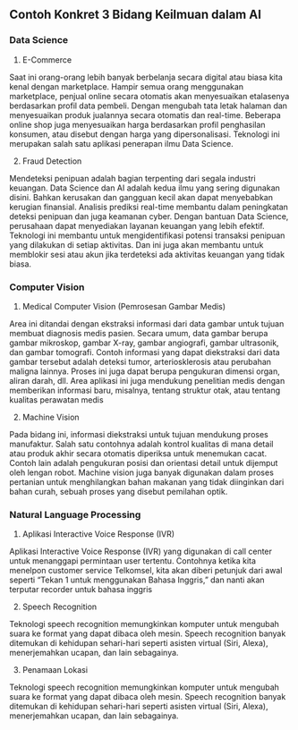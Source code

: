 ## Contoh Konkret 3 Bidang Keilmuan dalam AI

### Data Science

1. E-Commerce

Saat ini orang-orang lebih banyak berbelanja secara digital atau biasa kita kenal dengan marketplace. Hampir semua orang menggunakan marketplace, penjual online secara otomatis akan menyesuaikan etalasenya berdasarkan profil data pembeli. Dengan mengubah tata letak halaman dan menyesuaikan produk jualannya secara otomatis dan real-time. Beberapa online shop juga menyesuaikan harga berdasarkan profil penghasilan konsumen, atau disebut dengan harga yang dipersonalisasi. Teknologi ini merupakan salah satu aplikasi penerapan ilmu Data Science.

2. Fraud Detection

Mendeteksi penipuan adalah bagian terpenting dari segala industri keuangan. Data Science dan AI adalah kedua ilmu yang sering digunakan disini. Bahkan kerusakan dan gangguan kecil akan dapat menyebabkan kerugian finansial. Analisis prediksi real-time membantu dalam peningkatan deteksi penipuan dan juga keamanan cyber. Dengan bantuan Data Science, perusahaan dapat menyediakan layanan keuangan yang lebih efektif. Teknologi ini membantu untuk mengidentifikasi potensi transaksi penipuan yang dilakukan di setiap aktivitas. Dan ini juga akan membantu untuk memblokir sesi atau akun jika terdeteksi ada aktivitas keuangan yang tidak biasa.

### Computer Vision

1. Medical Computer Vision (Pemrosesan Gambar Medis)

Area ini ditandai dengan ekstraksi informasi dari data gambar untuk tujuan membuat diagnosis medis pasien. Secara umum, data gambar berupa gambar mikroskop, gambar X-ray, gambar angiografi, gambar ultrasonik, dan gambar tomografi.
Contoh informasi yang dapat diekstraksi dari data gambar tersebut adalah deteksi tumor, arteriosklerosis atau perubahan maligna lainnya. Proses ini juga dapat berupa pengukuran dimensi organ, aliran darah, dll. Area aplikasi ini juga mendukung penelitian medis dengan memberikan informasi baru, misalnya, tentang struktur otak, atau tentang kualitas perawatan medis

2. Machine Vision

Pada bidang ini, informasi diekstraksi untuk tujuan mendukung proses manufaktur. Salah satu contohnya adalah kontrol kualitas di mana detail atau produk akhir secara otomatis diperiksa untuk menemukan cacat. Contoh lain adalah pengukuran posisi dan orientasi detail untuk dijemput oleh lengan robot. Machine vision juga banyak digunakan dalam proses pertanian untuk menghilangkan bahan makanan yang tidak diinginkan dari bahan curah, sebuah proses yang disebut pemilahan optik.

### Natural Language Processing

1. Aplikasi Interactive Voice Response (IVR) 

Aplikasi Interactive Voice Response (IVR) yang digunakan di call center untuk menanggapi permintaan user tertentu. Contohnya ketika kita menelpon customer service Telkomsel, kita akan diberi petunjuk dari awal seperti “Tekan 1 untuk menggunakan Bahasa Inggris,” dan nanti akan terputar recorder untuk bahasa inggris

2. Speech Recognition

Teknologi speech recognition memungkinkan komputer untuk mengubah suara ke format yang dapat dibaca oleh mesin. Speech recognition banyak ditemukan di kehidupan sehari-hari seperti asisten virtual (Siri, Alexa), menerjemahkan ucapan, dan lain sebagainya.

3. Penamaan Lokasi

Teknologi speech recognition memungkinkan komputer untuk mengubah suara ke format yang dapat dibaca oleh mesin. Speech recognition banyak ditemukan di kehidupan sehari-hari seperti asisten virtual (Siri, Alexa), menerjemahkan ucapan, dan lain sebagainya.


```python

```
